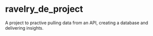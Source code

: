 # ravelry_de_project
A project to practive pulling data from an API, creating a database and delivering insights.
